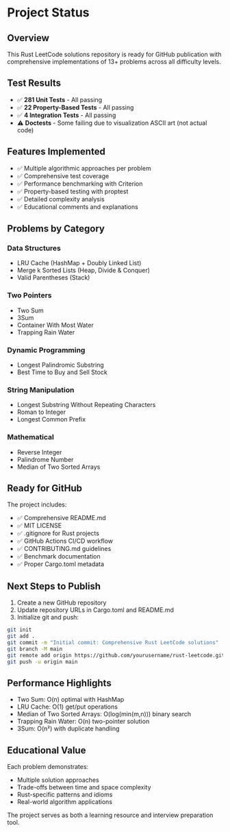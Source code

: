 # Project Status

## Overview
This Rust LeetCode solutions repository is ready for GitHub publication with comprehensive implementations of 13+ problems across all difficulty levels.

## Test Results
- ✅ **281 Unit Tests** - All passing
- ✅ **22 Property-Based Tests** - All passing  
- ✅ **4 Integration Tests** - All passing
- ⚠️ **Doctests** - Some failing due to visualization ASCII art (not actual code)

## Features Implemented
- ✅ Multiple algorithmic approaches per problem
- ✅ Comprehensive test coverage
- ✅ Performance benchmarking with Criterion
- ✅ Property-based testing with proptest
- ✅ Detailed complexity analysis
- ✅ Educational comments and explanations

## Problems by Category

### Data Structures
- LRU Cache (HashMap + Doubly Linked List)
- Merge k Sorted Lists (Heap, Divide & Conquer)
- Valid Parentheses (Stack)

### Two Pointers
- Two Sum
- 3Sum  
- Container With Most Water
- Trapping Rain Water

### Dynamic Programming
- Longest Palindromic Substring
- Best Time to Buy and Sell Stock

### String Manipulation
- Longest Substring Without Repeating Characters
- Roman to Integer
- Longest Common Prefix

### Mathematical
- Reverse Integer
- Palindrome Number
- Median of Two Sorted Arrays

## Ready for GitHub
The project includes:
- ✅ Comprehensive README.md
- ✅ MIT LICENSE
- ✅ .gitignore for Rust projects
- ✅ GitHub Actions CI/CD workflow
- ✅ CONTRIBUTING.md guidelines
- ✅ Benchmark documentation
- ✅ Proper Cargo.toml metadata

## Next Steps to Publish
1. Create a new GitHub repository
2. Update repository URLs in Cargo.toml and README.md
3. Initialize git and push:
```bash
git init
git add .
git commit -m "Initial commit: Comprehensive Rust LeetCode solutions"
git branch -M main
git remote add origin https://github.com/yourusername/rust-leetcode.git
git push -u origin main
```

## Performance Highlights
- Two Sum: O(n) optimal with HashMap
- LRU Cache: O(1) get/put operations
- Median of Two Sorted Arrays: O(log(min(m,n))) binary search
- Trapping Rain Water: O(n) two-pointer solution
- 3Sum: O(n²) with duplicate handling

## Educational Value
Each problem demonstrates:
- Multiple solution approaches
- Trade-offs between time and space complexity
- Rust-specific patterns and idioms
- Real-world algorithm applications

The project serves as both a learning resource and interview preparation tool.